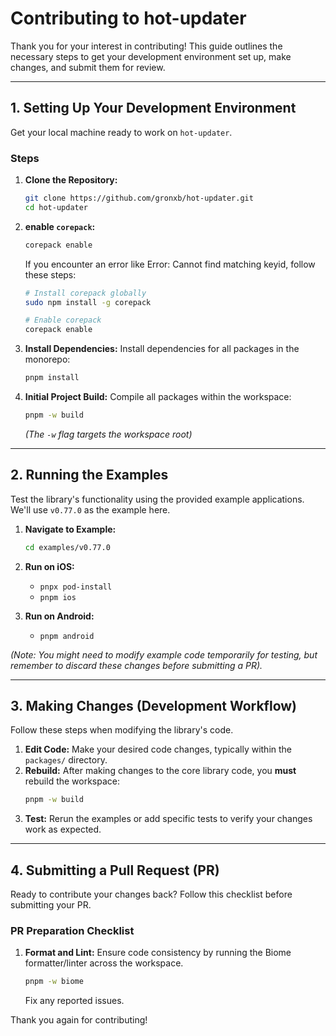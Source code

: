 # Contributing to hot-updater

Thank you for your interest in contributing! This guide outlines the necessary steps to get your development environment set up, make changes, and submit them for review.

---

## 1. Setting Up Your Development Environment

Get your local machine ready to work on `hot-updater`.

### Steps

1.  **Clone the Repository:**
    ```bash
    git clone https://github.com/gronxb/hot-updater.git
    cd hot-updater
    ```

2.  **enable `corepack`:**
    ```bash
    corepack enable
    ```

    If you encounter an error like Error: Cannot find matching keyid, follow these steps:
    ```bash
    # Install corepack globally
    sudo npm install -g corepack

    # Enable corepack
    corepack enable
    ```

3.  **Install Dependencies:**
    Install dependencies for all packages in the monorepo:
    ```bash
    pnpm install
    ```

4.  **Initial Project Build:**
    Compile all packages within the workspace:
    ```bash
    pnpm -w build
    ```
    *(The `-w` flag targets the workspace root)*

---

## 2. Running the Examples

Test the library's functionality using the provided example applications. We'll use `v0.77.0` as the example here.

1.  **Navigate to Example:**
    ```bash
    cd examples/v0.77.0
    ```

2.  **Run on iOS:**
    *   `pnpx pod-install`
    *   `pnpm ios`

3.  **Run on Android:**
    *   `pnpm android`

*(Note: You might need to modify example code temporarily for testing, but remember to discard these changes before submitting a PR).*

---

## 3. Making Changes (Development Workflow)

Follow these steps when modifying the library's code.

1.  **Edit Code:** Make your desired code changes, typically within the `packages/` directory.
2.  **Rebuild:** After making changes to the core library code, you **must** rebuild the workspace:
    ```bash
    pnpm -w build
    ```
3.  **Test:** Rerun the examples or add specific tests to verify your changes work as expected.

---

## 4. Submitting a Pull Request (PR)

Ready to contribute your changes back? Follow this checklist before submitting your PR.

### PR Preparation Checklist

1.  **Format and Lint:**
    Ensure code consistency by running the Biome formatter/linter across the workspace.
    ```bash
    pnpm -w biome
    ```
    Fix any reported issues.


Thank you again for contributing!
